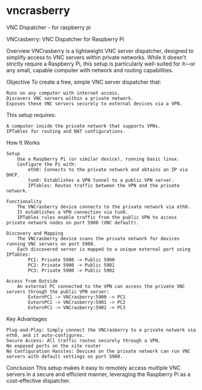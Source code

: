 # vncrasberry
VNC Dispatcher - for raspberry pi

VNCrasberry: VNC Dispatcher for Raspberry Pi

Overview
VNCrasberry is a lightweight VNC server dispatcher, designed to
 simplify access to VNC servers within private networks. While
 it doesn't strictly require a Raspberry Pi, this setup is
 particularly well-suited for it—or any small, capable computer
 with network and routing capabilities.

Objective
To create a free, simple VNC server dispatcher that:

    Runs on any computer with internet access.
    Discovers VNC servers within a private network.
    Exposes these VNC servers securely to external devices via a VPN.

This setup requires:

    A computer inside the private network that supports VPNs.
    IPTables for routing and NAT configurations.

How It Works

    Setup
        Use a Raspberry Pi (or similar device), running basic linux.
        Configure the Pi with:
            eth0: Connects to the private network and obtains an IP via DHCP.
            tun0: Establishes a VPN tunnel to a public VPN server.
            IPTables: Routes traffic between the VPN and the private network.

    Functionality
        The VNCrasberry device connects to the private network via eth0.
        It establishes a VPN connection via tun0.
        IPTables rules enable traffic from the public VPN to access private network nodes on port 5900 (VNC default).

    Discovery and Mapping
        The VNCrasberry device scans the private network for devices running VNC servers on port 5900.
        Each discovered server is mapped to a unique external port using IPTables:
            PC1: Private 5900 -> Public 5900
            PC2: Private 5900 -> Public 5901
            PC3: Private 5900 -> Public 5902

    Access from Outside
        An external PC connected to the VPN can access the private VNC servers through the public VPN server:
            ExternPC1 -> VNCrasberry:5900 -> PC1
            ExternPC1 -> VNCrasberry:5901 -> PC2
            ExternPC1 -> VNCrasberry:5902 -> PC3

Key Advantages

    Plug-and-Play: Simply connect the VNCrasberry to a private network via eth0, and it auto-configures.
    Secure Access: All traffic routes securely through a VPN.
    No exposed ports on the site router
    No Configuration Hassles: Devices on the private network can run VNC servers with default settings on port 5900.

Conclusion
This setup makes it easy to remotely access multiple VNC servers in a secure
 and efficient manner, leveraging the Raspberry Pi as a cost-effective dispatcher.


